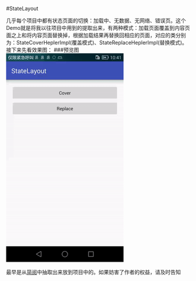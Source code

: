 #StateLayout

几乎每个项目中都有状态页面的切换：加载中、无数据、无网络、错误页。这个Demo就是将我以往项目中用到的提取出来，有两种模式：加载页面覆盖到内容页面之上和将内容页面替换掉，根据加载结果再替换回相应的页面，对应的类分别为：StateCoverHeplerImpl(覆盖模式)、StateReplaceHeplerImpl(替换模式)。接下来先看效果图：
###预览图
![enter description here][1]


  [1]: https://github.com/Apeplan/StateLayout/blob/master/screenshot/screenshot.gif
最早是从[简阅](https://github.com/chentao0707/SimplifyReader)中抽取出来放到项目中的。如果妨害了作者的权益，请及时告知